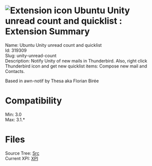 # ![Extension icon](https://addons.thunderbird.net/user-media/addon_icons/319/319309-64.png?modified=1308892519) Ubuntu Unity unread count and quicklist : Extension Summary

Name: Ubuntu Unity unread count and quicklist  
Id: 319309  
Slug: unity-unread-count  
Description: Notify Unity of new mails in Thunderbird. Also, right click Thunderbird icon and get new quicklist items: Compose new mail and Contacts.

Based in awn-notif by Thesa aka Florian Birée
  

# Compatibility
Min: 3.0  
Max: 3.1.*  

# Files

Source Tree: [Src](C:/Dev/Thunderbird/ThunderKdB/xall/xOther/319309-unity-unread-count/src)  
Current XPI: [XPI](C:/Dev/Thunderbird/ThunderKdB/xall/xOther/319309-unity-unread-count/xpi)  



